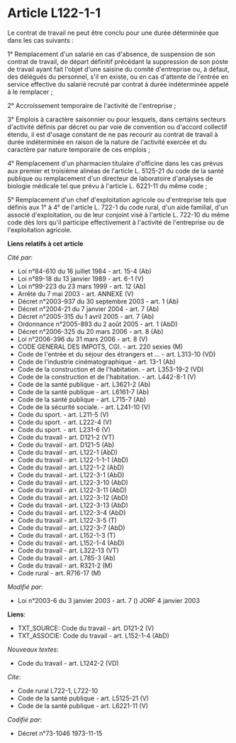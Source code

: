 # Article L122-1-1

Le contrat de travail ne peut être conclu pour une durée déterminée que dans les cas suivants :

1° Remplacement d'un salarié en cas d'absence, de suspension de son contrat de travail, de départ définitif précédant la
suppression de son poste de travail ayant fait l'objet d'une saisine du comité d'entreprise ou, à défaut, des délégués du
personnel, s'il en existe, ou en cas d'attente de l'entrée en service effective du salarié recruté par contrat à durée
indéterminée appelé à le remplacer ;

2° Accroissement temporaire de l'activité de l'entreprise ;

3° Emplois à caractère saisonnier ou pour lesquels, dans certains secteurs d'activité définis par décret ou par voie de
convention ou d'accord collectif étendu, il est d'usage constant de ne pas recourir au contrat de travail à durée
indéterminée en raison de la nature de l'activité exercée et du caractère par nature temporaire de ces emplois ;

4° Remplacement d'un pharmacien titulaire d'officine dans les cas prévus aux premier et troisième alinéas de l'article L.
5125-21 du code de la santé publique ou remplacement d'un directeur de laboratoire d'analyses de biologie médicale tel que
prévu à l'article L. 6221-11 du même code ;

5° Remplacement d'un chef d'exploitation agricole ou d'entreprise tels que définis aux 1° à 4° de l'article L. 722-1 du code
rural, d'un aide familial, d'un associé d'exploitation, ou de leur conjoint visé à l'article L. 722-10 du même code dès lors
qu'il participe effectivement à l'activité de l'entreprise ou de l'exploitation agricole.

**Liens relatifs à cet article**

_Cité par_:

  - Loi n°84-610 du 16 juillet 1984 - art. 15-4 (Ab)
  - Loi n°89-18 du 13 janvier 1989 - art. 6-1 (V)
  - Loi n°99-223 du 23 mars 1999 - art. 12 (Ab)
  - Arrêté du 7 mai 2003 - art. ANNEXE (V)
  - Décret n°2003-937 du 30 septembre 2003 - art. 1 (Ab)
  - Décret n°2004-21 du 7 janvier 2004 - art. 7 (Ab)
  - Décret n°2005-315 du 1 avril 2005 - art. 7 (Ab)
  - Ordonnance n°2005-893 du 2 août 2005 - art. 1 (AbD)
  - Décret n°2006-325 du 20 mars 2006 - art. 8 (Ab)
  - Loi n°2006-396 du 31 mars 2006 - art. 8 (V)
  - CODE GENERAL DES IMPOTS, CGI. - art. 220 sexies (M)
  - Code de l'entrée et du séjour des étrangers et ... - art. L313-10 (VD)
  - Code de l'industrie cinématographique - art. 13-1 (Ab)
  - Code de la construction et de l'habitation. - art. L353-19-2 (VD)
  - Code de la construction et de l'habitation. - art. L442-8-1 (V)
  - Code de la santé publique - art. L3621-2 (Ab)
  - Code de la santé publique - art. L6161-7 (Ab)
  - Code de la santé publique - art. L715-7 (Ab)
  - Code de la sécurité sociale. - art. L241-10 (V)
  - Code du sport. - art. L211-5 (V)
  - Code du sport. - art. L222-4 (V)
  - Code du sport. - art. L231-6 (V)
  - Code du travail - art. D121-2 (VT)
  - Code du travail - art. D121-5 (Ab)
  - Code du travail - art. L122-1 (AbD)
  - Code du travail - art. L122-1-1-1 (AbD)
  - Code du travail - art. L122-1-2 (AbD)
  - Code du travail - art. L122-3-1 (AbD)
  - Code du travail - art. L122-3-10 (AbD)
  - Code du travail - art. L122-3-11 (AbD)
  - Code du travail - art. L122-3-12 (AbD)
  - Code du travail - art. L122-3-13 (AbD)
  - Code du travail - art. L122-3-4 (AbD)
  - Code du travail - art. L122-3-5 (T)
  - Code du travail - art. L122-3-7 (AbD)
  - Code du travail - art. L152-1-3 (T)
  - Code du travail - art. L152-1-4 (AbD)
  - Code du travail - art. L322-13 (VT)
  - Code du travail - art. L785-3 (Ab)
  - Code du travail - art. R321-2 (M)
  - Code rural - art. R716-17 (M)

_Modifié par_:

  - Loi n°2003-6 du 3 janvier 2003 - art. 7 () JORF 4 janvier 2003

**Liens**:

  - TXT_SOURCE: Code du travail - art. D121-2 (V)
  - TXT_ASSOCIE: Code du travail - art. L152-1-4 (AbD)

_Nouveaux textes_:

  - Code du travail - art. L1242-2 (VD)

_Cite_:

  - Code rural L722-1, L722-10
  - Code de la santé publique - art. L5125-21 (V)
  - Code de la santé publique - art. L6221-11 (V)

_Codifié par_:

  - Décret n°73-1046 1973-11-15
